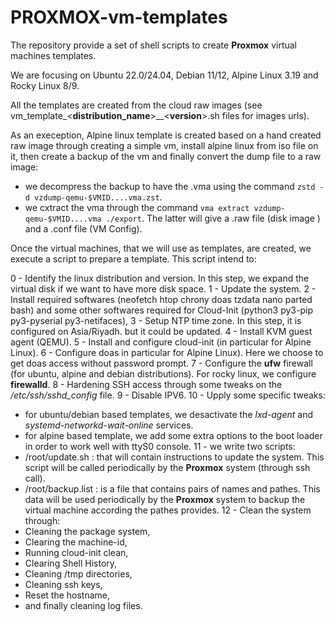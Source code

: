# PROXMOX-vm-templates

The repository provide a set of shell scripts to create **Proxmox** virtual machines templates.

We are focusing on Ubuntu 22.0/24.04, Debian 11/12, Alpine Linux 3.19 and Rocky Linux 8/9.

All the templates are created from the cloud raw images (see vm_template_<**distribution_name**>__<**version**>.sh files for images urls). 

As an exeception, Alpine linux template is created based on a hand created raw image through creating a simple vm, install alpine linux from iso file on it, then create a backup of the vm and finally convert the dump file to a raw image:
- we decompress the backup to have the .vma using the command `zstd -d vzdump-qemu-$VMID....vma.zst`. 
- we cxtract the vma through the command `vma extract vzdump-qemu-$VMID....vma ./export`. The latter will give a .raw file (disk image ) and a .conf file (VM Config).

Once the virtual machines, that we will use as templates, are created, we execute a script to prepare a template. This script intend to:

0 - Identify the linux distribution and version. In this step, we expand the virtual disk if we want to have more disk space.
1 - Update the system.
2 - Install required softwares (neofetch htop chrony doas tzdata nano parted bash) and some other softwares required for Cloud-Init (python3 py3-pip py3-pyserial py3-netifaces),
3 - Setup NTP time zone. In this step, it is configured on Asia/Riyadh. but it could be updated.
4 - Install KVM guest agent (QEMU).
5 - Install and configure cloud-init (in particular for Alpine Linux).
6 - Configure doas in particular for Alpine Linux). Here we choose to get doas access without password prompt.
7 - Configure the **ufw** firewall (for ubuntu, alpine and debian distributions). For rocky linux, we configure **firewalld**.
8 - Hardening SSH access through some tweaks on the */etc/ssh/sshd_config* file.
9 - Disable IPV6.
10 - Upply some specific tweaks:
  - for ubuntu/debian based templates, we desactivate the *lxd-agent* and *systemd-networkd-wait-online* services.
  - for alpine based template, we add some extra options to the boot loader in order to work well with ttyS0 console.
11 - we write two scripts:
  - /root/update.sh : that will contain instructions to update the system. This script will be called periodically by the **Proxmox** system (through ssh call).
  - /root/backup.list : is a file that contains pairs of names and pathes. This data will be used periodically by the **Proxmox** system to backup the virtual machine according the pathes provides.
12 - Clean the system through:
  - Cleaning the package system,
  - Clearing the machine-id,
  - Running cloud-init clean,
  - Clearing Shell History,
  - Cleaning /tmp directories,
  - Cleaning ssh keys,
  - Reset the hostname,
  - and finally cleaning log files.

  
